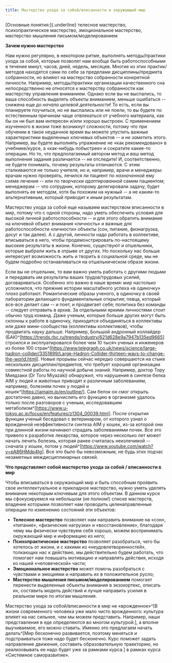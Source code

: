 ```yaml
---
title: Мастерство ухода за собой/вписанности в окружающий мир
---
```


[Основные понятия:]{.underline} телесное мастерство, психопрактическое
мастерство, эмоциональное мастерство, мастерство мышления
письмом/моделированием

**Зачем нужно мастерство**

Нам нужно регулярно, в некотором ритме, выполнять методы/практики ухода
за собой, которые позволят нам вообще быть работоспособными в течение
минут, часов, дней, недель, месяцев. Многие из этих практик/методов
находятся сами по себе за пределами дисциплины/предмета собранности, но
влияют на мастерство собранности конкретной личности. Например,
методы/практики организации качественного сна *непосредственно* не
относятся к мастерству собранности как мастерству управления вниманием.
Однако если вы не выспались, то ваша способность выделять объекты
вниманием, меньше ошибаться -- снижена еще *до начала целевой
деятельности*! То есть, если вы планируете поучиться, но не выспались
или не поели, то вы будете по естественным причинам чаще отвлекаться от
учебного материала, как бы он ни был вам интересен и/или хорошо
выстроен. С применением изученного в жизни тоже возникнут сложности,
потому что при обучении в такое неудачное время вы можете упустить
важные характеристики выделенных ключевых объектов -- и *не заметить*
этого. Например, вы будете выполнять упражнение не «как рекомендовано» в
учебнике/курсе, а «как-нибудь побыстрее» и сократите какие-то операции.
Но то, что предполагаемый автором метод и *ваш* метод выполнения задания
различается -- не отследите! И, соответственно, не будете понимать,
почему результаты отличаются. С этим сталкиваются не только учителя, но
и, например, врачи и менеджеры: врачам нужно проверять, лечился ли
пациент по *назначенной* ему схеме лечения -- или по *творчески
адаптированной* самим пациентом; менеджерам -- что сотрудник, которому
делегировали задачу, будет выполнять ее методом, хотя бы похожим на
нужный -- а не каким-то альтернативным, который приводит к иным
результатам.

Мастерство ухода за собой еще называем мастерством вписанности в мир,
потому что с одной стороны, надо уметь обеспечить условия для высокой
личной работоспособности -- и для этого обратить внимание на ключевой
объект внимания «личность» и важные для работоспособности «личности»
объекты (сон, питание, физнагрузка, досуг и так далее). А с другой,
личности надо работать в коллективе, вписываться в него, чтобы
продемонстрировать по-настоящему высокие результаты в жизни. Конечно,
существуют и отшельники, которые выбрали жить в отрыве от других. Но
поскольку нас больше интересует возможность жить и творить в социальной
среде, мы не будем подробно останавливаться на отшельническом образе
жизни.

Если вы не отшельник, то вам важно уметь работать с другими людьми и
передавать им результаты ваших трудов/трудовых усилий, договариваться.
Особенно это важно в наше время: мир настолько усложнился, что прежние
истории масштабного успеха «в одиночку» плохо работают. Романтические
образы ученого, в одиночку в своей лаборатории делающего фундаментальные
открытия; певца, который все-все делает сам -- и поет, и продвигает
себя; политика без команды -- следует отправить в архив. За отдельными
яркими личностями стоит обычно труд команд. Даже ученым, которые больше
других могут быть склонны к работе в одиночку, приходится объединяться в
коллективы или даже мини-сообщества (коллективы коллективов), чтобы
продвигать науку дальше. Например, Большой андронный коллайдер
(БАК)^[<https://trends.rbc.ru/trends/industry/621d628e9a7947b135ed9665>]
строился и эксплуатировался более чем 10 тысяч ученых и инженеров из
более 100
стран^[<https://www.telegraph.co.uk/news/science/large-hadron-collider/3351899/Large-Hadron-Collider-thirteen-ways-to-change-the-world.html>].
Новые прорывы сейчас нередко совершаются на стыке нескольких
дисциплин/предметов, что требует хорошей организации совместной работы
по научной добыче знаний. Например, доктор Тору Миядзаки (Dr Toru
Miyazaki) обнаружил, что нарушения в синтезе белка AIM у людей и
животных приводят к различным заболеваниям, например, болезням почек у
людей и
кошек^[<https://iamaim.jp/en/outline/>].
Сам белок он смог открыть достаточно давно, но вычислить его функцию в
организме удалось только после разговоров с ученым, исследовавшим
метаболизм^[<https://www.u-tokyo.ac.jp/focus/en/features/z1304_00039.html>].
После открытия функции ученый беседовал с ветеринаром, от которого узнал
о врожденной неэффективности синтеза AIM у кошек, из-за которой они при
длинной жизни начинают страдать заболеваниями почек. Все это привело к
разработке лекарства, которое через несколько лет может начать лечить
болезнь, которая ранее считалась неизлечимой -- сначала у кошек, потом у
людей^[<https://www.youtube.com/watch?v=pA86HMdp4tg>].
Все это было бы невозможным, не будь этих подчас незаметных
междисциплинарных связей.

**Что представляет собой мастерство ухода за собой / вписанности в мир**

Чтобы вписываться в окружающий мир и быть способным проявить свое
интеллектуальное и прикладное мастерство, нужно уметь уделять внимание
некоторым ключевым для этого объектам. В данном курсе мы сфокусируемся
на небольшом (не полном!) списке мастерств, владение которыми позволяет
нам проводить целенаправленные операции по изменению состояний эти
объектов:

-   **Телесное мастерство** позволяет нам направить внимание на «сон»,
    «питание», «физические нагрузки» и «восстановление», благодаря чему
    мы физически чувствуем себя хорошо, можем воспринимать окружающий
    мир и информацию из него;
-   **Психопрактическое мастерство** позволяет разобраться, чего бы
    хотелось от жизни, и с какими из «неудовлетворенностей», толкающих
    нас к действию, мы действительно будем работать, что помогает нам
    повышать мотивацию и направлять действия, исходя из нашей
    «человеческой» части;
-   **Эмоциональное мастерство** может помочь разобраться с чувствами и
    эмоциями и направить их в положительное русло;
-   **Мастерство мышления письмом/моделированием** помогает перенести
    выделенные объекты внимания в экзокортекс, описать их, составить
    модель действий и лучше направить усилия в реальном мире по итогам
    мышления.

Мастерство ухода за собой/вписанности в мир не
«врожденное»^[В жизни современного человека уже мало
чисто врожденного: культура влияет на нас сильнее, чем мы можем
представить. Например, наши представления в еде определяются во многом
культурой.], а вполне выучиваемое, его можно ставить.
Именно это предлагаем начать делать^[Мир бесконечно
развивается, поэтому меняться и подстраиваться тоже надо будет
бесконечно. Курс поможет задать направление движения, составить
образовательную траекторию, но реализовывать ее надо будет уже за
рамками курса.] в рамках курса «Системное саморазвитие».
